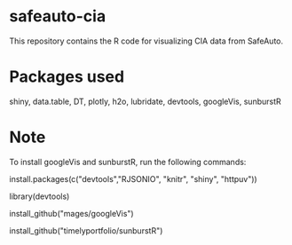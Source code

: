 # safeauto-cia
This repository contains the R code for visualizing CIA data from SafeAuto.

# Packages used
shiny, data.table, DT, plotly, h2o, lubridate, devtools, googleVis, sunburstR

# Note
To install googleVis and sunburstR, run the following commands:

install.packages(c("devtools","RJSONIO", "knitr", "shiny", "httpuv"))

library(devtools)

install_github("mages/googleVis")

install_github("timelyportfolio/sunburstR")
